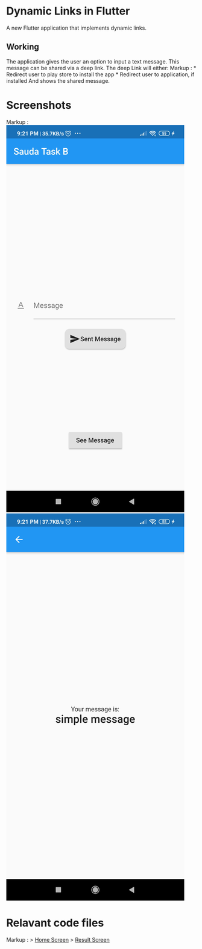 # Dynamic Links in Flutter

A new Flutter application that implements dynamic links.

## Working

The application gives the user an option to input a text message. This message can be shared via a deep link. The deep Link will either:
 Markup : * Redirect user to play store to install the app
          * Redirect user to application, if installed
And shows the shared message.

# Screenshots

Markup : ![picture alt](screenshots/ss1.png "Title is optional")
         ![picture alt](screenshots/ss2.png "Title is optional")

# Relavant code files

Markup :  > [Home Screen](lib\Screens\HomeScreen\home_screen.dart)
          > [Result Screen](lib\Screens\ResultScreen\result_screen.dart)
